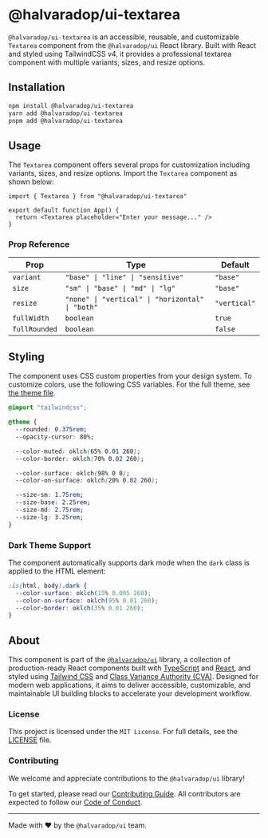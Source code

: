 # @halvaradop/ui-textarea

`@halvaradop/ui-textarea` is an accessible, reusable, and customizable `Textarea` component from the `@halvaradop/ui` React library. Built with React and styled using TailwindCSS v4, it provides a professional textarea component with multiple variants, sizes, and resize options.

## Installation

```bash
npm install @halvaradop/ui-textarea
yarn add @halvaradop/ui-textarea
pnpm add @halvaradop/ui-textarea
```

## Usage

The `Textarea` component offers several props for customization including variants, sizes, and resize options. Import the `Textarea` component as shown below:

```tsx
import { Textarea } from "@halvaradop/ui-textarea"

export default function App() {
  return <Textarea placeholder="Enter your message..." />
}
```

### Prop Reference

| Prop          | Type                                             | Default      |
| ------------- | ------------------------------------------------ | ------------ |
| `variant`     | `"base" \| "line" \| "sensitive"`                | `"base"`     |
| `size`        | `"sm" \| "base" \| "md" \| "lg"`                 | `"base"`     |
| `resize`      | `"none" \| "vertical" \| "horizontal" \| "both"` | `"vertical"` |
| `fullWidth`   | `boolean`                                        | `true`       |
| `fullRounded` | `boolean`                                        | `false`      |

## Styling

The component uses CSS custom properties from your design system. To customize colors, use the following CSS variables. For the full theme, see [the theme file](https://github.com/halvaradop/ui/blob/master/tailwind.css).

```css
@import "tailwindcss";

@theme {
  --rounded: 0.375rem;
  --opacity-cursor: 80%;

  --color-muted: oklch(65% 0.01 260);
  --color-border: oklch(70% 0.02 260);

  --color-surface: oklch(98% 0 0);
  --color-on-surface: oklch(20% 0.02 260);

  --size-sm: 1.75rem;
  --size-base: 2.25rem;
  --size-md: 2.75rem;
  --size-lg: 3.25rem;
}
```

### Dark Theme Support

The component automatically supports dark mode when the `dark` class is applied to the HTML element:

```css
:is(html, body).dark {
  --color-surface: oklch(15% 0.005 260);
  --color-on-surface: oklch(95% 0.01 260);
  --color-border: oklch(35% 0.01 260);
}
```

## About

This component is part of the [`@halvaradop/ui`](https://github.com/halvaradop/ui) library, a collection of production-ready React components built with [TypeScript](https://www.typescriptlang.org/) and [React](https://react.dev/), and styled using [Tailwind CSS](https://tailwindcss.com/) and [Class Variance Authority (CVA)](https://cva.style/). Designed for modern web applications, it aims to deliver accessible, customizable, and maintainable UI building blocks to accelerate your development workflow.

### License

This project is licensed under the `MIT License`. For full details, see the [LICENSE](https://github.com/halvaradop/ui/blob/master/LICENSE) file.

### Contributing

We welcome and appreciate contributions to the `@halvaradop/ui` library!

To get started, please read our [Contributing Guide](https://github.com/halvaradop/ui/blob/main/docs/CONTRIBUTING.md). All contributors are expected to follow our [Code of Conduct](https://github.com/halvaradop/.github/blob/main/.github/CODE_OF_CONDUCT.md).

---

Made with ❤️ by the `@halvaradop/ui` team.
